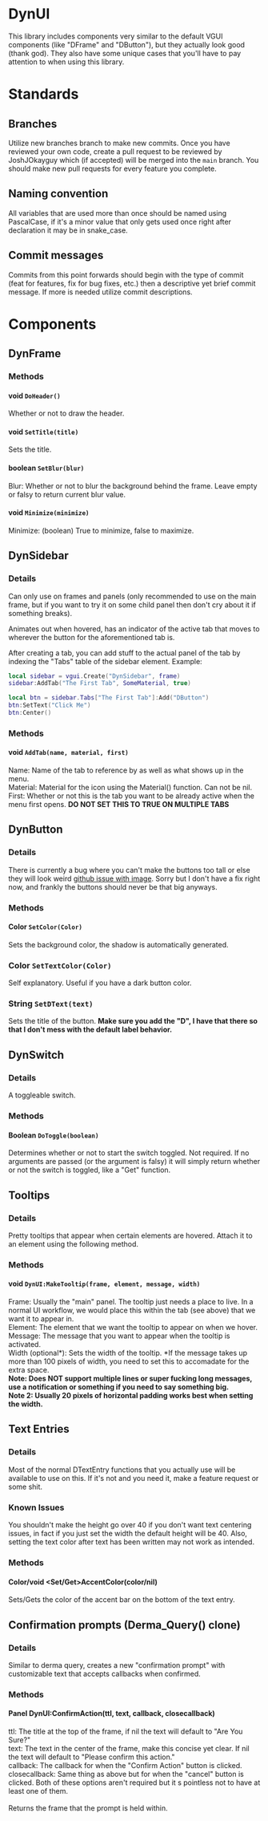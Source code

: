 # DynUI
This library includes components very similar to the default VGUI components (like "DFrame" and "DButton"), but they actually look good (thank god). 
They also have some unique cases that you'll have to pay attention to when using this library.

# Standards
## Branches
Utilize new branches branch to make new commits. Once you have reviewed your own code, create a pull request to be reviewed by JoshJOkayguy which (if accepted) will be merged into the `main` branch. You should make new pull requests for every feature you complete.

## Naming convention
All variables that are used more than once should be named using PascalCase, if it's a minor value that only gets used once right after declaration it may be in snake_case.
## Commit messages
Commits from this point forwards should begin with the type of commit (feat for features, fix for bug fixes, etc.) then a descriptive yet brief commit message. If more is needed utilize commit descriptions.

# Components
## DynFrame
### Methods
#### void `DoHeader()`
Whether or not to draw the header.
#### void `SetTitle(title)`
Sets the title.
#### boolean `SetBlur(blur)`
Blur: Whether or not to blur the background behind the frame. Leave empty or falsy to return current blur value.
#### void `Minimize(minimize)`
Minimize: (boolean) True to minimize, false to maximize.
## DynSidebar
### Details
Can only use on frames and panels (only recommended to use on the main frame, but if you want to try it on some child panel then don't cry about it if something breaks).

Animates out when hovered, has an indicator of the active tab that moves to wherever the button for the aforementioned tab is.

After creating a tab, you can add stuff to the actual panel of the tab by indexing the "Tabs" table of the sidebar element. Example:
```lua
local sidebar = vgui.Create("DynSidebar", frame)
sidebar:AddTab("The First Tab", SomeMaterial, true)

local btn = sidebar.Tabs["The First Tab"]:Add("DButton")
btn:SetText("Click Me")
btn:Center()
```
### Methods
#### void `AddTab(name, material, first)`
Name: Name of the tab to reference by as well as what shows up in the menu.<br>
Material: Material for the icon using the Material() function. Can not be nil.<br>
First: Whether or not this is the tab you want to be already active when the menu first opens. **DO NOT SET THIS TO TRUE ON MULTIPLE TABS**

## DynButton
### Details
There is currently a bug where you can't make the buttons too tall or else they will look weird [github issue with image](https://github.com/dynamicdevsgmod/DynUI/issues/1). Sorry but I don't have a fix right now, and frankly the buttons should never be that big anyways.

### Methods
#### Color `SetColor(Color)`
Sets the background color, the shadow is automatically generated.
### Color `SetTextColor(Color)`
Self explanatory.  Useful if you have a dark button color.
### String `SetDText(text)`
Sets the title of the button. **Make sure you add the "D", I have that there so that I don't mess with the default label behavior.**

## DynSwitch
### Details
A toggleable switch.

### Methods
#### Boolean `DoToggle(boolean)`
Determines whether or not to start the switch toggled. Not required. If no arguments are passed (or the argument is falsy) it will simply return whether or not
the switch is toggled, like a "Get" function.

## Tooltips
### Details
Pretty tooltips that appear when certain elements are hovered. Attach it to an element using the following method.
### Methods
#### void `DynUI:MakeTooltip(frame, element, message, width)`
Frame: Usually the "main" panel. The tooltip just needs a place to live. In a normal UI workflow, we would place this within the tab (see above) that we want it to appear in. <br>
Element: The element that we want the tooltip to appear on when we hover. <br>
Message: The message that you want to appear when the tooltip is activated. <br>
Width (optional*): Sets the width of the tooltip. *If the message takes up more than 100 pixels of width, you need to set this to accomadate for the extra space. <br>
**Note: Does NOT support multiple lines or super fucking long messages, use a notification or something if you need to say something
big. <br>
Note 2: Usually 20 pixels of horizontal padding works best when setting the width.**

## Text Entries
### Details
Most of the normal DTextEntry functions that you actually use will be available to use on this. If it's not and you need it, make a feature request or some shit.
### Known Issues
You shouldn't make the height go over 40 if you don't want text centering issues, in fact if you just set the width the default height will be 40. Also, setting the text color after text has been written may not work as intended.
### Methods
#### Color/void <Set/Get>AccentColor(color/nil)
Sets/Gets the color of the accent bar on the bottom of the text entry.


## Confirmation prompts (Derma_Query() clone)
### Details
Similar to derma query, creates a new "confirmation prompt" with customizable text that accepts callbacks when confirmed.
### Methods
#### Panel DynUI:ConfirmAction(ttl, text, callback, closecallback)
ttl: The title at the top of the frame, if nil the text will default to "Are You Sure?" <br>
text: The text in the center of the frame, make this concise yet clear. If nil the text will default to "Please confirm this action." <br>
callback: The callback for when the "Confirm Action" button is clicked.<br>
closecallback: Same thing as above but for when the "cancel" button is clicked. Both of these options aren't required but it
s pointless not to have at least one of them.<br><br>
Returns the frame that the prompt is held within.
